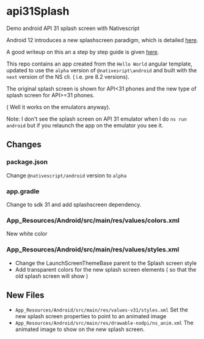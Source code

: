 # api31Splash
Demo android API 31 splash screen with Nativescript

Android 12 introduces a new splashscreen paradigm, which is detailed [here](https://developer.android.com/guide/topics/ui/splash-screen).

A good writeup on this an a step by step guide is given [here](https://itnext.io/a-comprehensive-guide-to-android-12s-splash-screen-api-644609c811fa).

This repo contains an app created from the `Hello World` angular template, updated to use the `alpha` version of `@nativesript\android` and built with the `next` version of the NS cli. ( i.e. pre 8.2 versions).

The original splash screen is shown for API<31 phones and the new type of splash screen for API>=31 phones.

( Well it works on the emulators anyway).


Note: I don't see the splash screen on API 31 emulator when I do `ns run android`  but if you relaunch the app on the emulator you see it.

## Changes


### package.json

Change `@nativescript/android` version to `alpha`

### app.gradle

Change to sdk 31 and add splashscreen dependency.

### App_Resources/Android/src/main/res/values/colors.xml

New white color

### App_Resources/Android/src/main/res/values/styles.xml

* Change the LaunchScreenThemeBase parent to the Splash screen style
* Add transparent colors for the new splash screen elements ( so that the old splash screen will show )

## New Files

* `App_Resources/Android/src/main/res/values-v31/styles.xml`
  Set the new splash screen properties to point to an animated image
* `App_Resources/Android/src/main/res/drawable-nodpi/ns_anim.xml`
  The animated image to show on the new splash screen.